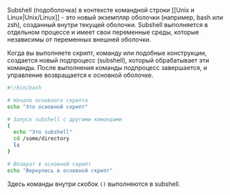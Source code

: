 Subshell (подоболочка) в контексте командной строки [[Unix и Linux|Unix/Linux]] - это новый экземпляр оболочки (например, bash или zsh), созданный внутри текущей оболочки. Subshell выполняется в отдельном процессе и имеет свои переменные среды, которые независимы от переменных внешней оболочки.

Когда вы выполняете скрипт, команду или подобные конструкции, создается новый подпроцесс (subshell), который обрабатывает эти команды. После выполнения команды подпроцесс завершается, и управление возвращается к основной оболочке.

```bash 
#!/bin/bash

# Начало основного скрипта
echo "Это основной скрипт"

# Запуск subshell с другими командами
(
  echo "Это subshell"
  cd /some/directory
  ls
)

# Возврат в основной скрипт
echo "Вернулись в основной скрипт"

```
Здесь команды внутри скобок `()` выполняются в subshell.

